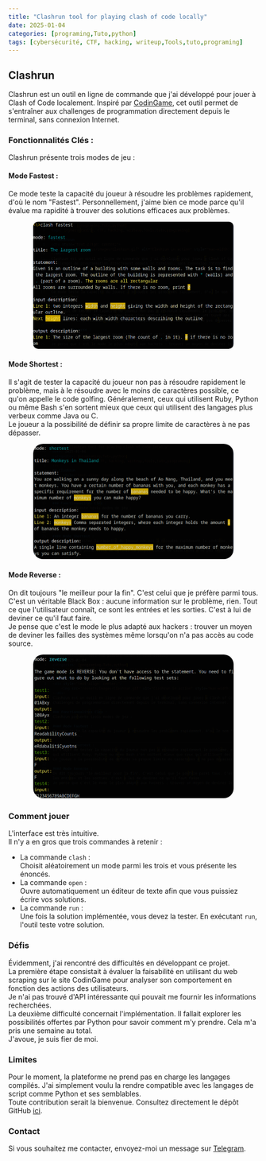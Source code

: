 ```yaml
---
title: "Clashrun tool for playing clash of code locally"
date: 2025-01-04
categories: [programing,Tuto,python]
tags: [cybersécurité, CTF, hacking, writeup,Tools,tuto,programing]
---
```

## Clashrun  

Clashrun est un outil en ligne de commande que j'ai développé pour jouer à Clash of Code localement. Inspiré par [CodinGame](https://www.codingame.com/start/), cet outil permet de s'entraîner aux challenges de programmation directement depuis le terminal, sans connexion Internet.

### Fonctionnalités Clés :  
Clashrun présente trois modes de jeu :

#### Mode Fastest :  
Ce mode teste la capacité du joueur à résoudre les problèmes rapidement, d'où le nom "Fastest". Personnellement, j'aime bien ce mode parce qu'il évalue ma rapidité à trouver des solutions efficaces aux problèmes.

<div style="text-align: center;">
    <img src="/assets/Images/fastest.png" alt="Clashrun in action" style="max-width: 80%; border-radius: 10px;">
</div>

#### Mode Shortest :  
Il s'agit de tester la capacité du joueur non pas à résoudre rapidement le problème, mais à le résoudre avec le moins de caractères possible, ce qu'on appelle le code golfing. Généralement, ceux qui utilisent Ruby, Python ou même Bash s'en sortent mieux que ceux qui utilisent des langages plus verbeux comme Java ou C.  
Le joueur a la possibilité de définir sa propre limite de caractères à ne pas dépasser.

<div style="text-align: center;">
    <img src="/assets/Images/shortest.png" alt="Clashrun in action" style="max-width: 80%; border-radius: 20px;">
</div>

#### Mode Reverse :  
On dit toujours "le meilleur pour la fin". C'est celui que je préfère parmi tous. C'est un véritable Black Box : aucune information sur le problème, rien. Tout ce que l'utilisateur connaît, ce sont les entrées et les sorties. C'est à lui de deviner ce qu'il faut faire.  
Je pense que c'est le mode le plus adapté aux hackers : trouver un moyen de deviner les failles des systèmes même lorsqu'on n'a pas accès au code source.

<div style="text-align: center;">
    <img src="/assets/Images/reverse.png" alt="Clashrun in action" style="max-width: 80%; border-radius: 20px;">
</div>

### Comment jouer  
L'interface est très intuitive.  
Il n'y a en gros que trois commandes à retenir :  
- La commande `clash` :  
Choisit aléatoirement un mode parmi les trois et vous présente les énoncés.  
- La commande `open` :  
Ouvre automatiquement un éditeur de texte afin que vous puissiez écrire vos solutions.  
- La commande `run` :  
Une fois la solution implémentée, vous devez la tester. En exécutant `run`, l'outil teste votre solution.  

### Défis  
Évidemment, j'ai rencontré des difficultés en développant ce projet.  
La première étape consistait à évaluer la faisabilité en utilisant du web scraping sur le site CodinGame pour analyser son comportement en fonction des actions des utilisateurs.  
Je n'ai pas trouvé d'API intéressante qui pouvait me fournir les informations recherchées.  
La deuxième difficulté concernait l'implémentation. Il fallait explorer les possibilités offertes par Python pour savoir comment m'y prendre. Cela m'a pris une semaine au total.  
J'avoue, je suis fier de moi.  

### Limites  
Pour le moment, la plateforme ne prend pas en charge les langages compilés. J'ai simplement voulu la rendre compatible avec les langages de script comme Python et ses semblables.  
Toute contribution serait la bienvenue. Consultez directement le dépôt GitHub [ici](https://github.com/Scriptmagum/ClashRun/tree/main).  

### Contact  
Si vous souhaitez me contacter, envoyez-moi un message sur [Telegram](https://t.me/Mtrcraft).  